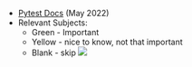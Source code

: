 - [Pytest Docs](https://drive.google.com/file/d/1NiS19lnnmVQxcPaEvnzM4K-y4RA0LiYb/view?usp=sharing) (May 2022)
- Relevant Subjects:
	-   Green - Important
	-   Yellow - nice to know, not that important
	-   Blank - skip
	![](https://lh3.googleusercontent.com/YAIGhOAbh0qqBZLhMQ_IJQm4PamkCn-iYqcF9XvSeJXKu3kCBfc5qHdtFT42BeWOSYwxVqptZgV065MvoFr0XoLP6eART-g8UcAO0L-6jeYWOG7Q03i8n6sEk0Orz1rDGam1jTMVvLzBooY7OA)